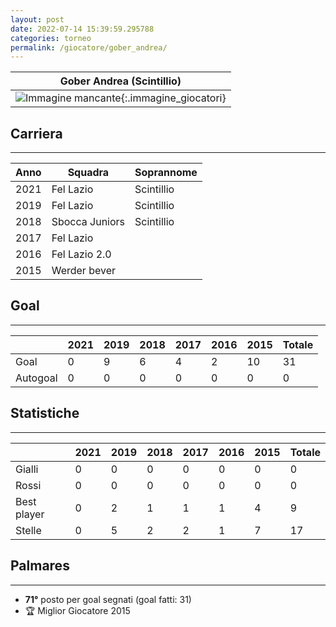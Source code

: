 ```yaml
---
layout: post
date: 2022-07-14 15:39:59.295788
categories: torneo
permalink: /giocatore/gober_andrea/
---
```

<link rel='stylesheets' href='./../assets/giocatori.css'>

| Gober Andrea (Scintillio) |
|:-----:|
| ![Immagine mancante]('./../../assets/giocatori/gober_andrea.png){:.immagine_giocatori} |


## Carriera
----

|Anno|Squadra|Soprannome|
|:---:|---|---|
|2021|Fel Lazio|Scintillio|
|2019|Fel Lazio|Scintillio|
|2018|Sbocca Juniors|Scintillio|
|2017|Fel Lazio||
|2016|Fel Lazio 2.0||
|2015|Werder bever||


## Goal
----

| |2021|2019|2018|2017|2016|2015| Totale |
|---|---|---|---|---|---|---|---|
|Goal|0|9|6|4|2|10|31|
|Autogoal|0|0|0|0|0|0|0|


## Statistiche
----

| |2021|2019|2018|2017|2016|2015| Totale |
|---|---|---|---|---|---|---|---|
|Gialli|0|0|0|0|0|0|0|
|Rossi|0|0|0|0|0|0|0|
|Best player|0|2|1|1|1|4|9|
|Stelle|0|5|2|2|1|7|17|


## Palmares
----

- **71°** posto per goal segnati (goal fatti: 31)
- 🏆 Miglior Giocatore 2015